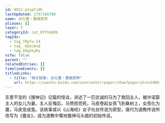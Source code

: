 ```yaml
---
id: 0911-ptxpfi0h
lastUpdated: 1757166788
name: 女化蚕・蚕蛾崇拜
aliases: []
layer: 5
categoryId: cat_OfFSSbRb
tagIds:
  - tag_TRpfu-I4
  - tag__NZec6vQ
  - tag_eAgXxyKy
nsfw: false
parent: ""
relatedEntries: []
timelineEvents: []
titledLinks:
  - title: "相关链接: 女化蚕・蚕蛾崇拜"
    url: https://xueshu.baidu.com/usercenter/paper/show?paperid=1v5406j07s3q0eq0xp6w0xm0u6743602
---
```


东晋干宝的《搜神记》记载的怪谈，讲述了一匹忠诚的马为了救回主人，被许诺娶主人的女儿为妻。主人反悔后，马愤怒而死，马皮卷起女孩飞到桑树上，女孩化为蚕，马皮变成茧。该故事或以《山海经》女子吐丝传说为原型，唐代为道教传说所改写为《蚕女》，成为道教中蜀地蚕神马头娘的初始传说。